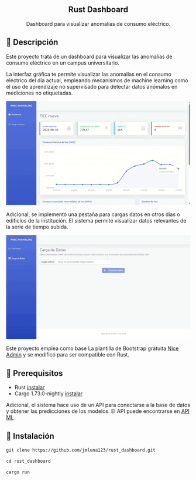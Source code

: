 <h2 align="center">Rust Dashboard</h2>

<p align="center">Dashboard para visualizar anomalías de consumo eléctrico.</p>

## 📍 Descripción

Este proyecto trata de un dashboard para visualizar las anomalías de consumo eléctrico en un campus universitario.

La interfaz gráfica te permite visualizar las anomalías en el consumo eléctrico del día actual, empleando mecanismos de machine learning como el uso de aprendizaje no supervisado para detectar datos anómalos en mediciones no etiquetadas.

![Dashboard](https://github.com/jmluna123/rust_dashboard/blob/main/img/dashboard.gif)

Adicional, se implementó una pestaña para cargas datos en otros días o edificios de la institución. El sistema permite visualizar datos relevantes de la serie de tiempo subida.

![Dashboard](https://github.com/jmluna123/rust_dashboard/blob/main/img/load_data.gif)

Este proyecto emplea como base La plantilla de Bootstrap gratuita [Nice Admin](https://bootstrapmade.com/nice-admin-bootstrap-admin-html-template/) y se modificó para ser compatible con Rust.

## 📌 Prerequisitos

- Rust [instalar](https://www.rust-lang.org/)
- Cargo 1.73.0-nightly [instalar](https://doc.rust-lang.org/cargo/)

Adicional, el sistema hace uso de un API para conectarse a la base de datos y obtener las predicciones de los modelos. El API puede encontrarse en [API ML](https://github.com/jmluna123/API_ML).

## 📌 Instalación

```
git clone https://github.com/jmluna123/rust_dashboard.git
```

```
cd rust_dashboard
```

```
cargo run
```
